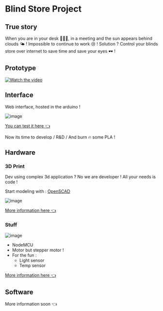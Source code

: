 # Blind Store Project

## True story

When you are in your desk 👨🏻‍💻, in a meeting and the sun appears behind clouds 🌤 ! Impossible to continue to work 😢 ! Solution ? Control your blinds store over internet to save time and save your eyes 🕶 ! 

## Prototype 

[![Watch the video](https://user-images.githubusercontent.com/3717296/95396180-9d619480-0900-11eb-9d0f-881aede12fee.gif)](https://youtu.be/b_dLkQOu_uQ)

## Interface

Web interface, hosted in the arduino !

![image](https://user-images.githubusercontent.com/3717296/95393289-9e8fc300-08fa-11eb-931e-40c09a8a43e9.png)

<a href="https://aurelien-loyer.fr/blind-store-project/software/data/index.html" target="_blank">You can test it here 👈</a>

Now its time to develop / R&D / And burn 🔥 some PLA !

## Hardware

### 3D Print

Dev using complex 3d application ? 
No we are developer ! 
All your needs is code !

Start modeling with : <a href="https://www.openscad.org/index.html" target="_blank">OpenSCAD</a>

![image](https://user-images.githubusercontent.com/3717296/95393652-3a213380-08fb-11eb-94be-077b1111b881.png)

[More information here 👈](hardware/README.md#Print)

### Stuff

![image](https://user-images.githubusercontent.com/3717296/95394143-23c7a780-08fc-11eb-8855-ab8aea1d3a6a.png)

- NodeMCU
- Motor but stepper motor !
- For the fun :
  - Light sensor
  - Temp sensor

[More information here 👈](hardware/README.md#Stuff)

## Software

More information soon 👈
